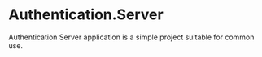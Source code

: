 # Authentication.Server
 Authentication Server application is a simple project suitable for common use.
